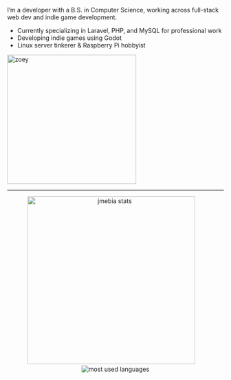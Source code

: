 


I’m a developer with a B.S. in Computer Science, working across full-stack web dev and indie game development.

- Currently specializing in Laravel, PHP, and MySQL for professional work  
- Developing indie games using Godot  
- Linux server tinkerer & Raspberry Pi hobbyist  

<p align="left">
  <img src="https://media.tenor.com/x5sCQirdaXMAAAAi/angry-neeko.gif" alt="zoey" width="300" />
</p>

---

<p align="center">
  <img src="https://github-readme-stats.vercel.app/api?username=jmebia&show_icons=true&theme=radical&rank_icon=github&count_private=true&locale=en" alt="jmebia stats" width="390" />
  &nbsp;&nbsp;&nbsp;&nbsp;
  <img src="https://github-readme-stats.vercel.app/api/top-langs/?username=jmebia&layout=compact&theme=radical&langs_count=6" alt="most used languages" />
</p>




